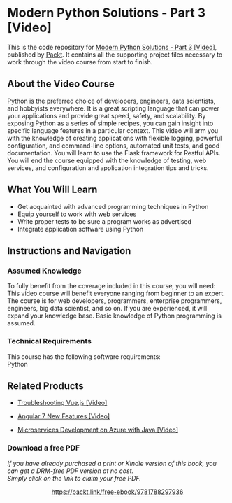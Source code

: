 # Modern Python Solutions - Part 3 [Video]
This is the code repository for [Modern Python Solutions - Part 3 [Video]](https://www.packtpub.com/application-development/modern-python-solutions-part-3-video?utm_source=github&utm_medium=repository&utm_campaign=9781788297936), published by [Packt](https://www.packtpub.com/?utm_source=github). It contains all the supporting project files necessary to work through the video course from start to finish.
## About the Video Course
Python is the preferred choice of developers, engineers, data scientists, and hobbyists everywhere. It is a great scripting language that can power your applications and provide great speed, safety, and scalability. By exposing Python as a series of simple recipes, you can gain insight into specific language features in a particular context. This video will arm you with the knowledge of creating applications with flexible logging, powerful configuration, and command-line options, automated unit tests, and good documentation. You will learn to use the Flask framework for Restful APIs. You will end the course equipped with the knowledge of testing, web services, and configuration and application integration tips and tricks.

<H2>What You Will Learn</H2>
<DIV class=book-info-will-learn-text>
<UL>
<LI>Get acquainted with advanced programming techniques in Python 
<LI>Equip yourself to work with web services 
<LI>Write proper tests to be sure a program works as advertised 
<LI>Integrate application software using Python </LI></UL></DIV>

## Instructions and Navigation
### Assumed Knowledge
To fully benefit from the coverage included in this course, you will need:<br/>
This video course will benefit everyone ranging from beginner to an expert. The course is for web developers, programmers, enterprise programmers, engineers, big data scientist, and so on. If you are experienced, it will expand your knowledge base. Basic knowledge of Python programming is assumed.
### Technical Requirements
This course has the following software requirements:<br/>
Python

## Related Products
* [Troubleshooting Vue.js [Video]](https://www.packtpub.com/application-development/troubleshooting-vuejs-video?utm_source=github&utm_medium=repository&utm_campaign=9781788993531)

* [Angular 7 New Features [Video]](https://www.packtpub.com/web-development/angular-7-new-features-video?utm_source=github&utm_medium=repository&utm_campaign=9781789619683)

* [Microservices Development on Azure with Java [Video]](https://www.packtpub.com/virtualization-and-cloud/microservices-development-azure-java-video?utm_source=github&utm_medium=repository&utm_campaign=9781789808858)

### Download a free PDF

 <i>If you have already purchased a print or Kindle version of this book, you can get a DRM-free PDF version at no cost.<br>Simply click on the link to claim your free PDF.</i>
<p align="center"> <a href="https://packt.link/free-ebook/9781788297936">https://packt.link/free-ebook/9781788297936 </a> </p>
